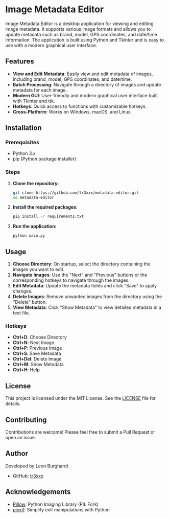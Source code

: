 # Image Metadata Editor

Image Metadata Editor is a desktop application for viewing and editing image metadata. It supports various image formats and allows you to update metadata such as brand, model, GPS coordinates, and date/time information. The application is built using Python and Tkinter and is easy to use with a modern graphical user interface.

## Features

- **View and Edit Metadata**: Easily view and edit metadata of images, including brand, model, GPS coordinates, and date/time.
- **Batch Processing**: Navigate through a directory of images and update metadata for each image.
- **Modern GUI**: User-friendly and modern graphical user interface built with Tkinter and ttk.
- **Hotkeys**: Quick access to functions with customizable hotkeys.
- **Cross-Platform**: Works on Windows, macOS, and Linux.

## Installation

### Prerequisites

- Python 3.x
- pip (Python package installer)

### Steps

1. **Clone the repository:**
   ```sh
   git clone https://github.com/tr3xxx/metadata-editor.git
   cd metadata-editor
   ```

2. **Install the required packages:**
   ```sh
   pip install -r requirements.txt
   ```

3. **Run the application:**
   ```sh
   python main.py
   ```

## Usage

1. **Choose Directory**: On startup, select the directory containing the images you want to edit.
2. **Navigate Images**: Use the "Next" and "Previous" buttons or the corresponding hotkeys to navigate through the images.
3. **Edit Metadata**: Update the metadata fields and click "Save" to apply changes.
4. **Delete Images**: Remove unwanted images from the directory using the "Delete" button.
5. **View Metadata**: Click "Show Metadata" to view detailed metadata in a text file.

### Hotkeys

- **Ctrl+D**: Choose Directory
- **Ctrl+N**: Next Image
- **Ctrl+P**: Previous Image
- **Ctrl+S**: Save Metadata
- **Ctrl+Del**: Delete Image
- **Ctrl+M**: Show Metadata
- **Ctrl+H**: Help

## License

This project is licensed under the MIT License. See the [LICENSE](LICENSE) file for details.

## Contributing

Contributions are welcome! Please feel free to submit a Pull Request or open an issue.

## Author

Developed by Leon Burghardt

- GitHub: [tr3xxx](https://github.com/tr3xxx)

## Acknowledgements

- [Pillow](https://python-pillow.org/): Python Imaging Library (PIL Fork)
- [piexif](https://github.com/hMatoba/piexif): Simplify exif manipulations with Python
